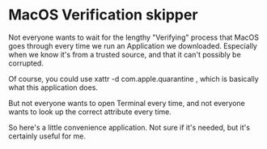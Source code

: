 # MacOS Verification skipper

Not everyone wants to wait for the lengthy "Verifying" process that MacOS goes through every time we run an Application we downloaded. Especially when we know it's from a trusted source, and that it can't possibly be corrupted.

Of course, you could use xattr -d com.apple.quarantine <filename>, which is basically what this application does.

But not everyone wants to open Terminal every time, and not everyone wants to look up the correct attribute every time.

So here's a little convenience application. Not sure if it's needed, but it's certainly useful for me.
